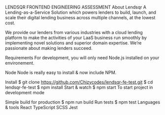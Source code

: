LENDSQR FRONTEND ENGINEERING ASSESSMENT
About Lendsqr
A Lending-as-a-Service Solution which powers lenders to build, launch, and scale their digital lending business across multiple channels, at the lowest cost.

We provide our lenders from various industries with a cloud lending platform to make the activities of your LaaS business run smoothly by implementing novel solutions and superior domain expertise. We’re passionate about making lenders succeed.

Requirements
For development, you will only need Node.js installed on your environement.

Node
Node is really easy to install & now include NPM.

Install
$ git clone https://github.com/Chizycodes/lendsqr-fe-test.git
$ cd lendsqr-fe-test
$ npm install
Start & watch
$ npm start
To start project in development mode

Simple build for production
$ npm run build
Run tests
$ npm test
Languages & tools
React
TypeScript
SCSS
Jest